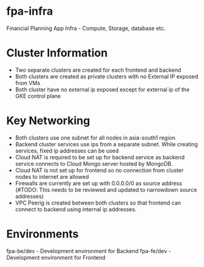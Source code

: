 # fpa-infra
Financial Planning App Infra - Compute, Storage, database etc.

# Cluster Information
- Two separate clusters are created for each frontend and backend
- Both clusters are created as private clusters with no External IP exposed from VMs
- Both cluster have no external ip exposed except for external ip of the GKE control plane

# Key Networking
- Both clusters use one subnet for all nodes in asia-south1 region
- Backend cluster services use ips from a separate subnet. While creating services, fixed ip addresses can be used
- Cloud NAT is required to be set up for backend service as backend service connects to Cloud Mongo server hosted by MongoDB.
- Cloud NAT is not set up for frontend so no connection from cluster nodes to internet are allowed
- Firewalls are currently are set up with 0.0.0.0/0 as source address (#TODO: This needs to be reviewed and updated to narrowdown source addresses)
- VPC Peerig is created between both clusters so that frontend can connect to backend using internal ip addresses. 

# Environments
fpa-be/dev - Development environment for Backend
fpa-fe/dev - Development environment for Frontend
